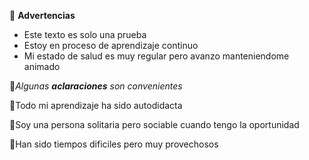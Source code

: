 👀 **Advertencias**
  - Este texto es solo una prueba
  - Estoy en proceso de aprendizaje continuo
  - Mi estado de salud es muy regular pero avanzo manteniendome animado

🌟*Algunas **aclaraciones** son convenientes*

   🐘Todo mi aprendizaje ha sido autodidacta
  
   🐺Soy una persona solitaria pero sociable cuando tengo la oportunidad
  
   🐻Han sido tiempos dificiles pero muy provechosos
